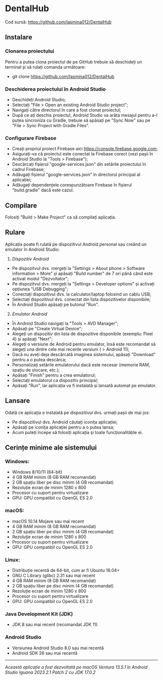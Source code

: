 # DentalHub

Cod sursă: https://github.com/Iasmina012/DentalHub

## Instalare

### Clonarea proiectului

Pentru a putea clona proiectul de pe GitHub trebuie să deschideți un terminal și să rulați comanda următoare:

- git clone https://github.com/Iasmina012/DentalHub

### Deschiderea proiectului în Android Studio

- Deschideți Android Studio;
- Selectați "File > Open an existing Android Studio project";
- Navigați către directorul în care a fost clonat proiectul;
- După ce ați deschis proiectul, Android Studio va arăta mesajul pentru a-l putea sincroniza cu Gradle, trebuie să apăsați pe "Sync Now" sau pe "File > Sync Project with Gradle Files".

### Configurare Firebase
- Creați propriul proiect Firebase aici https://console.firebase.google.com;
- Asigurați-va că proiectul este conectat la Firebase corect (vezi pașii în Android Studio la "Tools > Firebase");
- Descărcați fișierul "google-services.json" din setările proiectului în cadrul Firebase;
- Adăugați fișierul "google-services.json" în directorul principal al aplicației;
- Adăugați dependențele corespunzătoare Firebase în fișierul "build.gradle" dacă este cazul.

## Compilare
Folosiți "Build > Make Project" ca să compilați aplicația.

## Rulare
Aplicația poate fi rulată pe dispozitivul Android personal sau creând un emulator în Android Studio:

1. _Dispozitiv Android_
- Pe dispozitvul dvs. mergeți la "Settings > About phone > Software information > More" și apăsați "Build number" de 7 ori până când este activat modul "Dezvoltator";
- Pe dispozitvul dvs. mergeți la "Settings > Developer options" și activați opțiunea "USB Debugging";
- Conectați dispozitivul dvs. la calculator/laptop folosind un cablu USB;
- Selectați dispozitivul dvs. conectat din lista dispozitivelor disponibile;
- În Android Studio apăsați pe butonul "Run".

2. _Emulator Android_
- În Android Studio navigați la "Tools > AVD Manager";
- Apăsați pe "Create Virtual Device";
- Alegeți un dispozitiv din lista de dispozitive disponibile (exemplu: Pixel 4) și apăsați "Next";
- Alegeți o versiune de Android pentru emulator, însă este recomandat să alegeți una dintre cele mai recente versiuni ( > Android 11);
- Dacă nu aveți deja descărcată imaginea sistemului, apăsați "Download" pentru a o putea descărca;
- Personalizați setările emulatorului dacă este necesar (memorie RAM, spațiu de stocare, etc.);
- Apăsați "Finish" pentru a crea emulatorul;
- Selectați emulatorul ca dispozitiv principal;
- Apăsați "Run", iar aplicația va fi instalată și lansată automat pe emulator.

## Lansare
Odată ce aplicația e instalată pe dispozitivul dvs. urmați pașii de mai jos:

- Pe dispozitivul dvs. Android căutați iconița aplicației;
- Apăsați pe iconița aplicației pentru a o putea lansa;
- Acum puteți începe să folosiți aplicația și toate funcționalitățile ei.

## Cerințe minime ale sistemului

### Windows:

- Windows 8/10/11 (64-bit)
- 4 GB RAM minim (8 GB RAM recomandat)
- 2 GB spațiu liber pe disc minim (4 GB recomandat)
- Rezoluție ecran de minim 1280 x 800
- Procesor cu suport pentru virtualizare
- GPU: GPU compatibil cu OpenGL ES 2.0

### macOS:
- macOS 10.14 Mojave sau mai recent
- 4 GB RAM minim (8 GB RAM recomandat)
- 2 GB spațiu liber pe disc minim (4 GB recomandat)
- Rezoluție ecran de minim 1280 x 800
- Procesor cu suport pentru virtualizare
- GPU: GPU compatibil cu OpenGL ES 2.0

### Linux:
- Distribuție recentă de 64-bit, cum ar fi Ubuntu 18.04+
- GNU C Library (glibc) 2.31 sau mai recent
- 4 GB RAM minim (8 GB RAM recomandat) 
- 2 GB spațiu liber pe disc minim (4 GB recomandat)
- Rezoluție ecran de minim 1280 x 800
- Procesor cu suport pentru virtualizare
- GPU: GPU compatibil cu OpenGL ES 2.0

### Java Development Kit (JDK)
- JDK 8 sau mai recent (recomandat JDK 11)

### Android Studio
- Versiunea Android Studio 8.0 sau mai recentă
- Android SDK 26 sau mai recentă

---

_Această aplicație a fost dezvoltată pe macOS Ventura 13.5.1 în Android Studio Iguana 2023.2.1 Patch 2 cu JDK 17.0.2_
